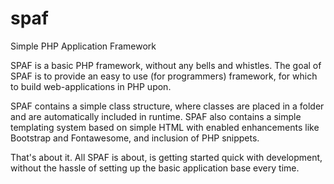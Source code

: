 # spaf
Simple PHP Application Framework

SPAF is a basic PHP framework, without any bells and whistles.
The goal of SPAF is to provide an easy to use (for programmers) framework, for which to build web-applications in PHP upon.

SPAF contains a simple class structure, where classes are placed in a folder and are automatically included in runtime.
SPAF also contains a simple templating system based on simple HTML with enabled enhancements like Bootstrap and Fontawesome, and inclusion of PHP snippets.

That's about it. All SPAF is about, is getting started quick with development, without the hassle of setting up the basic application base every time.
